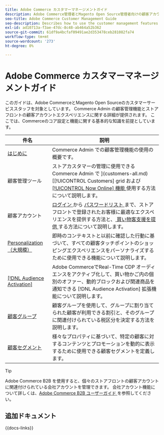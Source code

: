 ```yaml
---
title: Adobe Commerce カスタマーマネージメントガイド
description: Adobe Commerce管理者とMagento Open Source管理者向けの顧客アカウントとセグメントに関する包括的な情報（設定を含む）。
seo-title: Adobe Commerce Customer Management Guide
seo-description: Describes how to use the customer management features in Adobe Commerce or Magento Open Source.
exl-id: ad10713a-f3ae-47dc-8c48-ab464a52b362
source-git-commit: 61df9a4bcfaf09491ae2d353478ceb281082fa74
workflow-type: tm+mt
source-wordcount: '273'
ht-degree: 0%

---
```



# Adobe Commerce カスタマーマネージメントガイド

このガイドは、Adobe CommerceとMagento Open Sourceのカスタマーサービススタッフを対象としています。 Commerce Admin の顧客管理機能とストアフロントの顧客アカウントエクスペリエンスに関する詳細が提供されます。 ここでは、Commerceのコア設定と機能に関する基本的な知識を前提としています。

| 件名 | 説明 |
| ------- | ----------- |
| [ はじめに ](customers-introduction.md) | Commerce Admin での顧客管理機能の使用の概要です。 |
| 顧客管理ツール | ストアカスタマーの管理に使用できるCommerce Admin で ](customers-all.md)[[!UICONTROL Customers] grid および [[!UICONTROL Now Online] 機能 ](now-online.md) 使用する方法について説明します。 |
| 顧客アカウント | [ ログイン ](login-landing-page.md) から [ パスワードリスト ](password-reset.md) まで、ストアフロントで登録されたお客様に最適なエクスペリエンスを提供する方法と、[ 買い物客支援を提供 ](login-as-customer.md) する方法について説明します。 |
| [Personalization（大規模） ](personalize-scale.md) | 即時のコンテキストと以前に確認した行動に基づいて、すべての顧客タッチポイントのショッピングエクスペリエンスをパーソナライズするために使用できる機能について説明します。 |
| [[!DNL Audience Activation]](audience-activation.md) | Adobe CommerceでReal-Time CDP オーディエンスをアクティブ化して、買い物かご内の個別のオファー、動的ブロックおよび関連商品を通知できる [!DNL Audience Activation] 拡張機能について説明します。 |
| [ 顧客グループ ](customer-groups.md) | 顧客グループを使用して、グループに割り当てられた顧客が利用できる割引と、そのグループに関連付けられている税区分を決定する方法を説明します。 |
| [ 顧客セグメント ](customer-segments.md) | 様々なプロパティに基づいて、特定の顧客に対するコンテンツとプロモーションを動的に表示するために使用できる顧客セグメントを定義します。 |

>[!TIP]
>
>Adobe Commerce B2B を使用すると、個々のストアフロントの顧客アカウントに関連付けられている会社アカウントを管理できます。 会社アカウント機能について詳しくは、[Adobe Commerce B2B ユーザーガイド ](../b2b/account-companies.md) を参照してください。

## 追加ドキュメント

{{docs-links}}
